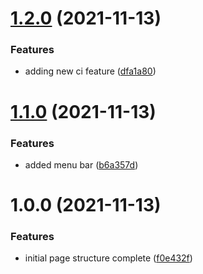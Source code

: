 # [1.2.0](https://github.com/KavinJey/skynet-prelude/compare/v1.1.0...v1.2.0) (2021-11-13)


### Features

* adding new ci feature ([dfa1a80](https://github.com/KavinJey/skynet-prelude/commit/dfa1a806b12a21fdec084fdf39212aef73513dfc))

# [1.1.0](https://github.com/KavinJey/skynet-prelude/compare/v1.0.0...v1.1.0) (2021-11-13)


### Features

* added menu bar ([b6a357d](https://github.com/KavinJey/skynet-prelude/commit/b6a357d588642de5a26596e7d11581c395374277))

# 1.0.0 (2021-11-13)


### Features

* initial page structure complete ([f0e432f](https://github.com/KavinJey/skynet-prelude/commit/f0e432f41c4f35afc191eb68dffb6862be83c873))
